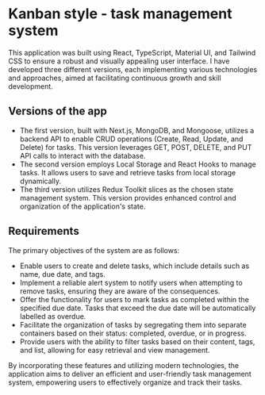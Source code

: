 # Kanban style - task management system

This application was built using React, TypeScript, Material UI, and Tailwind CSS to ensure a robust and visually appealing user interface. I have developed three different versions, each implementing various technologies and approaches, aimed at facilitating continuous growth and skill development.

## Versions of the app
- The first version, built with Next.js, MongoDB, and Mongoose, utilizes a backend API to enable CRUD operations (Create, Read, Update, and Delete) for tasks. This version leverages GET, POST, DELETE, and PUT API calls to interact with the database.
- The second version employs Local Storage and React Hooks to manage tasks. It allows users to save and retrieve tasks from local storage dynamically.
- The third version utilizes Redux Toolkit slices as the chosen state management system. This version provides enhanced control and organization of the application's state.

## Requirements
The primary objectives of the system are as follows:
- Enable users to create and delete tasks, which include details such as name, due date, and tags.
- Implement a reliable alert system to notify users when attempting to remove tasks, ensuring they are aware of the consequences.
- Offer the functionality for users to mark tasks as completed within the specified due date. Tasks that exceed the due date will be automatically labelled as overdue.
- Facilitate the organization of tasks by segregating them into separate containers based on their status: completed, overdue, or in progress.
- Provide users with the ability to filter tasks based on their content, tags, and list, allowing for easy retrieval and view management.

By incorporating these features and utilizing modern technologies, the application aims to deliver an efficient and user-friendly task management system, empowering users to effectively organize and track their tasks.
